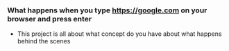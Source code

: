 ### What happens when you type https://google.com on your browser and press enter

- This project is all about what concept do you have about what happens behind the scenes
